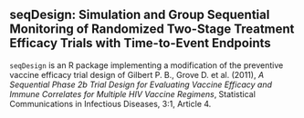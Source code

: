 ## seqDesign: Simulation and Group Sequential Monitoring of Randomized Two-Stage Treatment Efficacy Trials with Time-to-Event Endpoints
`seqDesign` is an R package implementing a modification of the preventive vaccine efficacy trial design of Gilbert P. B., Grove D. et al. (2011), *A Sequential Phase 2b Trial Design for Evaluating Vaccine Efficacy and Immune Correlates for Multiple HIV Vaccine Regimens*, Statistical Communications in Infectious Diseases, 3:1, Article 4.